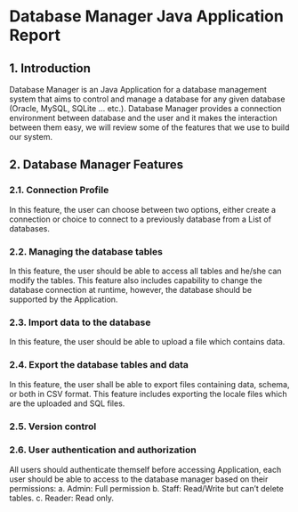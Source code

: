 # Database Manager Java Application Report #
## 1. Introduction ##

Database Manager is an Java Application for a database management system that aims to control and manage a database for any given database (Oracle, MySQL, SQLite ... etc.). 
Database Manager provides a connection environment between database and the user and it makes the interaction between them easy, we will review some of the features that we use to build our system. 

## 2. Database Manager Features ##
### 2.1. Connection Profile ###

In this feature, the user can choose between two options, either create a connection or choice to connect to a previously database from a List of databases.

### 2.2. Managing the database tables ###

In this feature, the user should be able to access all tables and he/she can modify the tables. This feature also includes capability to change the database connection at runtime, however, the database should be supported by the Application.

### 2.3. Import data to the database ###

In this feature, the user should be able to upload a file which contains data. 

### 2.4. Export the database tables and data ###

In this feature, the user shall be able to export files containing data, schema, or both in CSV format. This feature includes exporting the locale files which are the uploaded and
SQL files.

### 2.5. Version control ###



###            2.6. User authentication and authorization ###

All users should authenticate themself before accessing Application, each user should be able to access to the database manager based on their permissions:
a. Admin: Full permission
b. Staff: Read/Write but can’t delete tables.
c. Reader: Read only.
